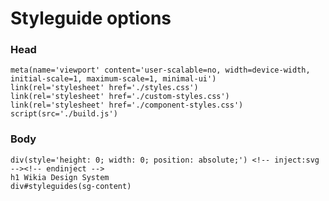 # Styleguide options

### Head

    meta(name='viewport' content='user-scalable=no, width=device-width, initial-scale=1, maximum-scale=1, minimal-ui')
    link(rel='stylesheet' href='./styles.css')
    link(rel='stylesheet' href='./custom-styles.css')
    link(rel='stylesheet' href='./component-styles.css')
    script(src='./build.js')

### Body

	div(style='height: 0; width: 0; position: absolute;') <!-- inject:svg --><!-- endinject -->
    h1 Wikia Design System
    div#styleguides(sg-content)
